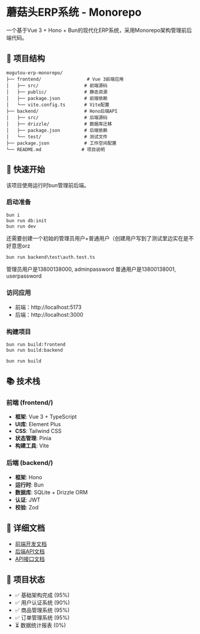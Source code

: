# 蘑菇头ERP系统 - Monorepo

一个基于Vue 3 + Hono + Bun的现代化ERP系统，采用Monorepo架构管理前后端代码。

## 📁 **项目结构**

```
mogutou-erp-monorepo/
├── frontend/                 # Vue 3前端应用
│   ├── src/                 # 前端源码
│   ├── public/              # 静态资源
│   ├── package.json         # 前端依赖
│   └── vite.config.ts       # Vite配置
├── backend/                 # Hono后端API
│   ├── src/                 # 后端源码
│   ├── drizzle/             # 数据库迁移
│   ├── package.json         # 后端依赖
│   └── test/                # 测试文件
├── package.json             # 工作空间配置
└── README.md               # 项目说明
```

## 🚀 **快速开始**

该项目使用运行时bun管理前后端。

### 启动准备

```bash
bun i
bun run db:init
bun run dev
```

还需要创建一个初始的管理员用户+普通用户（创建用户写到了测试里边实在是不好意思orz
```
bun run backend\test\auth.test.ts
```

管理员用户是13800138000, adminpassword
普通用户是13800138001, userpassword

### 访问应用
- 前端：http://localhost:5173
- 后端：http://localhost:3000

### 构建项目

```bash
bun run build:frontend
bun run build:backend
```

```bash
bun run build
```

## 📚 **技术栈**

### 前端 (frontend/)
- **框架**: Vue 3 + TypeScript
- **UI库**: Element Plus
- **CSS**: Tailwind CSS
- **状态管理**: Pinia
- **构建工具**: Vite

### 后端 (backend/)
- **框架**: Hono
- **运行时**: Bun
- **数据库**: SQLite + Drizzle ORM
- **认证**: JWT
- **校验**: Zod

## 📖 **详细文档**

- [前端开发文档](./README_FRONTEND.md)
- [后端API文档](./README_backend.md)
- [API接口文档](./API_DOCUMENTATION.md)

## 🚦 **项目状态**

- ✅ 基础架构完成 (95%)
- ✅ 用户认证系统 (90%)  
- ✅ 商品管理系统 (95%)
- ✅ 订单管理系统 (95%)
- ⏳ 数据统计报表 (0%)